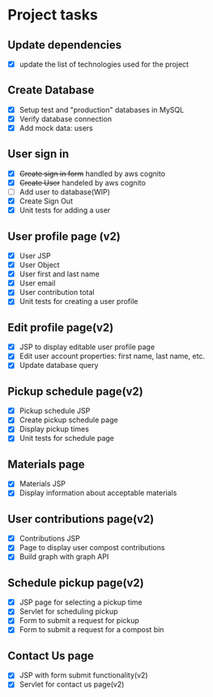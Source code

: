 # Project tasks

## Update dependencies
- [x] update the list of technologies used for the project

## Create Database
- [x] Setup test and "production" databases in MySQL
- [x] Verify database connection
- [x] Add mock data: users

## User sign in
- [x] ~~Create sign in form~~ handled by aws cognito
- [x] ~~Create User~~  handeled by aws cognito
- [ ] Add user to database(WIP)
- [x] Create Sign Out
- [x] Unit tests for adding a user

## User profile page (v2)
- [x] User JSP
- [x] User Object
- [x] User first and last name
- [x] User email 
- [x] User contribution total
- [x] Unit tests for creating a user profile

## Edit profile page(v2)
- [x] JSP to display editable user profile page
- [x] Edit user account properties: first name, last name, etc.
- [x] Update database query

## Pickup schedule page(v2)
- [x] Pickup schedule JSP
- [x] Create pickup schedule page
- [x] Display pickup times
- [x] Unit tests for schedule page

## Materials page
- [x] Materials JSP
- [x] Display information about acceptable materials

## User contributions page(v2)
- [x] Contributions JSP 
- [x] Page to display user compost contributions
- [x] Build graph with graph API

## Schedule pickup page(v2)
- [x] JSP page for selecting a pickup time
- [x] Servlet for scheduling pickup
- [x] Form to submit a request for pickup
- [x] Form to submit a request for a compost bin

## Contact Us page
- [x] JSP with form submit functionality(v2)
- [x] Servlet for contact us page(v2)
